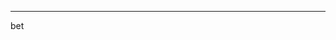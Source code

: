 ----------------------------------------------------------------------------------------------------------------------
bet